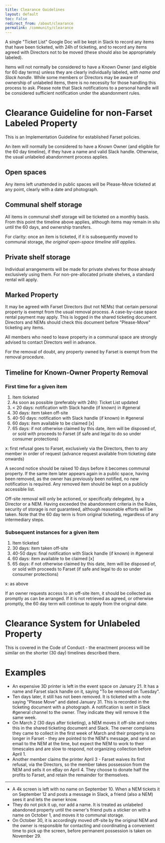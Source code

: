 ```yaml
---
title: Clearance Guidelines
layout: default
toc: False
redirect_from: /about/clearance
permalink: /community/clearance
---
```


A single "Ticket List" Google Doc will be kept in Slack to record any items that
have been ticketed, with 24h of ticketing, and to record any items agreed with
Directors not to be moved (these should also be appropriately labeled).

Items will not normally be considered to have a Known Owner (and eligible for 60
day terms) unless they are clearly individually labeled, _with name and Slack
handle_. While some members or Directors may be aware of ownership of unlabeled
items, there is no necessity for those handling this process to ask. Please note
that Slack notifications to a personal handle will be considered sufficient
notification under the abandonment rules.

# Clearance Guideline for non-Farset Labeled Property

This is an Implementation Guideline for established Farset policies.

An item will normally be considered to have a Known Owner (and eligible for the
60 day timeline), if they have a name and valid Slack handle. Otherwise, the
usual unlabeled abandonment process applies.

## Open spaces

Any items left unattended in public spaces will be Please-Move ticketed at any
point, clearly with a date and photograph.

## Communal shelf storage

All items in communal shelf storage will be ticketed on a monthly basis. From
this point the timeline above applies, although items may remain in situ until
the 60 days, and ownership transfers.

For clarity: once an item is ticketed, if it is subsequently moved to communal
storage, _the original open-space timeline still applies_.

## Private shelf storage

Individual arrangements will be made for private shelves for those already
exclusively using them. For non-pre-allocated private shelves, a standard rental
will apply.

## Marked Property

It may be agreed with Farset Directors (but not NEMs) that certain personal
property is exempt from the usual removal process. A case-by-case space rental
payment may apply. This is logged in the shared ticketing document. Directors
and NEMs should check this document before "Please-Move" ticketing any items.

All members who need to leave property in a communal space are strongly advised
to contact Directors well in advance.

For the removal of doubt, any property owned by Farset is exempt from the
removal procedure.

## Timeline for Known-Owner Property Removal

### First time for a given item

1. Item ticketed
2. As soon as possible (preferably with 24h): Ticket List updated
3. &lt; 20 days: notification with Slack handle (if known) in #general
4. 30 days: item taken off-site
5. 40-50 days: notification with Slack handle (if known) in #general
6. 60 days: item available to be claimed [x]
7. 65 days: if not otherwise claimed by this date, item will be disposed of, or
   sold with proceeds to Farset (if safe and legal to do so under consumer
   protections)

x: first refusal goes to Farset, exclusively via the Directors, then to any
member in order of request (advance request available from ticketing date
onwards)

A second notice should be raised 10 days before it becomes communal property. If
the same item later appears again in a public space, having been removed, as the
owner has previously been notified, no new notification is required. Any removed
item should be kept on a publicly accessible list.

Off-site removal will only be actioned, or specifically delegated, by a Director
or a NEM. Having exceeded the abandonment criteria in the Rules, security of
storage is _not_ guaranteed, although reasonable efforts will be taken. Note
that the 60 day term is from original ticketing, regardless of any intermediary
steps.

### Subsequent instances for a given item

1. Item ticketed
2. 30 days: item taken off-site
3. 40-50 days: final notification with Slack handle (if known) in #general
4. 60 days: item available to be claimed [x]
5. 65 days: if not otherwise claimed by this date, item will be disposed of, or
   sold with proceeds to Farset (if safe and legal to do so under consumer
   protections)

x: as above

If an owner requests access to an off-site item, it should be collected as
promptly as can be arranged. If it is not retrieved as agreed, or otherwise
promptly, the 60 day term will continue to apply from the original date.

# Clearance System for Unlabeled Property

This is covered in the Code of Conduct - the enactment process will be similar
on the shorter (30 day) timelines described there.

# Examples

- An expensive 3D printer is left in the event space on January 21. It has a
  name and Farset slack handle on it, saying "To be removed on Tuesday".
- Ten days later, it still has not been removed. It is ticketed with a note
  saying "Please Move" and dated January 31. This is recorded in the ticketing
  document with a photograph. A notification is sent in Slack #general channel
  to the owner. They indicate they will remove it the same week.
- On March 2 (30 days after ticketing), a NEM moves it off-site and notes this
  in the shared ticketing document and Slack. The owner complains they came to
  collect in the first week of March and their property is no longer in Farset -
  they are pointed to the NEM's message, and send an email to the NEM at the
  time, but expect the NEM to work to their timescales and are slow to respond,
  not organizing collection before April 1.
- Another member claims the printer April 3 - Farset waives its first refusal,
  via the Directors, so the member takes possession from the NEM and sells it on
  eBay on April 4. They choose to donate half the profits to Farset, and retain
  the remainder for themselves.

---

- A 4k screen is left with no name on September 10. When a NEM tickets it on
  September 12 and posts a message in Slack, a friend (also a NEM) sees it and
  lets the owner know.
- They do not pick it up, nor add a name. It is treated as unlabeled abandoned
  property until the owner's friend puts a sticker on with a name on October 1,
  and moves it to communal storage.
- On October 30, it is accordingly moved off-site by the original NEM and the
  owner is responsible for contacting and coordinating a convenient time to pick
  up the screen, before permanent possession is taken on November 29.
